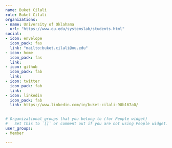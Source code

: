 ```yaml
---
name: Buket Cilali
role: Buket Cilali
organizations:
- name: University of Oklahama
  url: "https://www.ou.edu/systemslab/students.html"
social:
- icon: envelope
  icon_pack: fas
  link: "mailto:buket.cilali@ou.edu"
- icon: home
  icon_pack: fas
  link: 
- icon: github
  icon_pack: fab
  link: 
- icon: twitter
  icon_pack: fab
  link: 
- icon: linkedin
  icon_pack: fab
  link: https://www.linkedin.com/in/buket-cilali-98b167a0/

  
# Organizational groups that you belong to (for People widget)
#   Set this to `[]` or comment out if you are not using People widget.  
user_groups:
- Member

---
```

